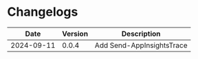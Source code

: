 # Changelogs 


| Date       | Version  | Description                                                                 |
|------------|----------|-----------------------------------------------------------------------------|
|2024-09-11|0.0.4|Add Send-AppInsightsTrace|